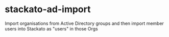 # stackato-ad-import
Import organisations from Active Directory groups and then import member users into Stackato as "users" in those Orgs

